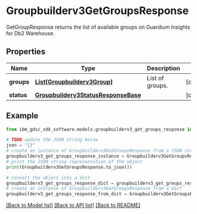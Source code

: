 # Groupbuilderv3GetGroupsResponse

GetGroupResponse returns the list of available groups on Guardium Insights for Db2 Warehouse.

## Properties

Name | Type | Description | Notes
------------ | ------------- | ------------- | -------------
**groups** | [**List[Groupbuilderv3Group]**](Groupbuilderv3Group.md) | List of groups. | [optional] 
**status** | [**Groupbuilderv3StatusResponseBase**](Groupbuilderv3StatusResponseBase.md) |  | [optional] 

## Example

```python
from ibm_gdsc_sdk_software.models.groupbuilderv3_get_groups_response import Groupbuilderv3GetGroupsResponse

# TODO update the JSON string below
json = "{}"
# create an instance of Groupbuilderv3GetGroupsResponse from a JSON string
groupbuilderv3_get_groups_response_instance = Groupbuilderv3GetGroupsResponse.from_json(json)
# print the JSON string representation of the object
print(Groupbuilderv3GetGroupsResponse.to_json())

# convert the object into a dict
groupbuilderv3_get_groups_response_dict = groupbuilderv3_get_groups_response_instance.to_dict()
# create an instance of Groupbuilderv3GetGroupsResponse from a dict
groupbuilderv3_get_groups_response_from_dict = Groupbuilderv3GetGroupsResponse.from_dict(groupbuilderv3_get_groups_response_dict)
```
[[Back to Model list]](../README.md#documentation-for-models) [[Back to API list]](../README.md#documentation-for-api-endpoints) [[Back to README]](../README.md)


